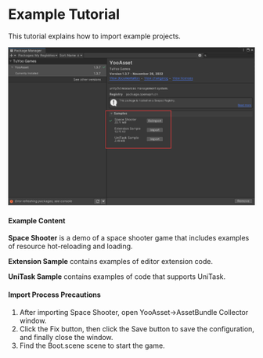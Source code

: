 # Example Tutorial

This tutorial explains how to import example projects.

![image](./Image/Samples-img1.png)

#### Example Content

**Space Shooter** is a demo of a space shooter game that includes examples of resource hot-reloading and loading.

**Extension Sample** contains examples of editor extension code.

**UniTask Sample** contains examples of code that supports UniTask.

#### Import Process Precautions

1. After importing Space Shooter, open YooAsset->AssetBundle Collector window.
2. Click the Fix button, then click the Save button to save the configuration, and finally close the window.
3. Find the Boot.scene scene to start the game.

